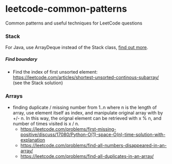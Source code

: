 # leetcode-common-patterns
Common patterns and useful techniques for LeetCode questions

### Stack
For Java, use ArrayDeque instead of the Stack class, [find out more](https://stackoverflow.com/a/12524949/2408445). 

##### Find boundary
* Find the index of first unsorted element: https://leetcode.com/articles/shortest-unsorted-continous-subarray/ (see the Stack solution)


### Arrays
* finding duplicate / missing number from 1..n where n is the length of array, use element itself as index, and manipulate original array with by +/- n. In this way, the orignal element can be retrieved with x % n, and number of times visited is x / n. 
  * https://leetcode.com/problems/first-missing-positive/discuss/17080/Python-O(1)-space-O(n)-time-solution-with-explanation
  * https://leetcode.com/problems/find-all-numbers-disappeared-in-an-array/
  * https://leetcode.com/problems/find-all-duplicates-in-an-array/
